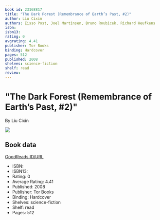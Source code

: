 ```yaml
---
book id: 23168817
title: "The Dark Forest (Remembrance of Earth’s Past, #2)"
author: Liu Cixin
authors: Eisso Post, Joel Martinsen, Bruno Roubicek, Richard Heufkens
isbn: 
isbn13: 
rating: 0
avgrating: 4.41
publisher: Tor Books
binding: Hardcover
pages: 512
published: 2008
shelves: science-fiction
shelf: read
review: 
---
```


# "The Dark Forest (Remembrance of Earth’s Past, #2)"

By Liu Cixin

![](https://i.gr-assets.com/images/S/compressed.photo.goodreads.com/books/1412064931l/23168817.jpg)

## Book data

[GoodReads ID/URL](https://www.goodreads.com/book/show/23168817)

- ISBN: 
- ISBN13: 
- Rating: 0
- Average Rating: 4.41
- Published: 2008
- Publisher: Tor Books
- Binding: Hardcover
- Shelves: science-fiction
- Shelf: read
- Pages: 512

